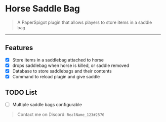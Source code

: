 # Horse Saddle Bag

> A PaperSpigot plugin that allows players to store items in a saddle bag.

---

## Features

- [x] Store items in a saddlebag attached to horse
- [x] drops saddlebag when horse is killed, or saddle removed
- [x] Database to store saddlebags and their contents
- [x] Command to reload plugin and give saddle

## TODO List

- [ ] Multiple saddle bags configurable

> Contact me on Discord: `RealName_123#2570`